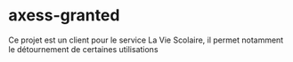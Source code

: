 # axess-granted
Ce projet est un client pour le service La Vie Scolaire, il permet notamment le détournement de certaines utilisations



